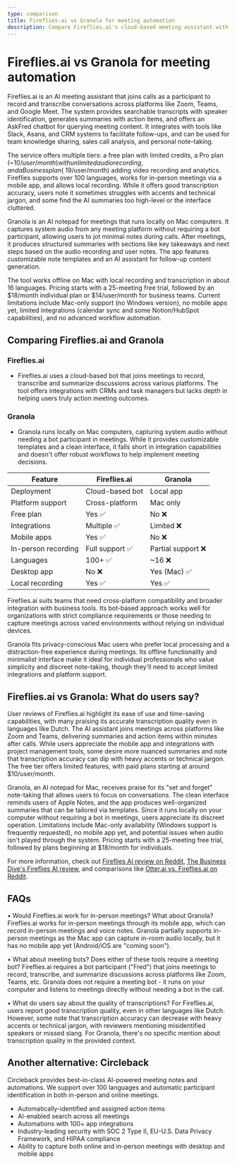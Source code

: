 ```yaml
---
type: comparison
title: Fireflies.ai vs Granola for meeting automation
description: Compare Fireflies.ai's cloud-based meeting assistant with Granola's local Mac app for meeting notes, transcription, and summaries - features, pricing, and user reviews.
---
```


# Fireflies.ai vs Granola for meeting automation

Fireflies.ai is an AI meeting assistant that joins calls as a participant to record and transcribe conversations across platforms like Zoom, Teams, and Google Meet. The system provides searchable transcripts with speaker identification, generates summaries with action items, and offers an AskFred chatbot for querying meeting content. It integrates with tools like Slack, Asana, and CRM systems to facilitate follow-ups, and can be used for team knowledge sharing, sales call analysis, and personal note-taking.

The service offers multiple tiers: a free plan with limited credits, a Pro plan (~$10/user/month) with unlimited audio recording, and a Business plan (~$19/user/month) adding video recording and analytics. Fireflies supports over 100 languages, works for in-person meetings via a mobile app, and allows local recording. While it offers good transcription accuracy, users note it sometimes struggles with accents and technical jargon, and some find the AI summaries too high-level or the interface cluttered.

Granola is an AI notepad for meetings that runs locally on Mac computers. It captures system audio from any meeting platform without requiring a bot participant, allowing users to jot minimal notes during calls. After meetings, it produces structured summaries with sections like key takeaways and next steps based on the audio recording and user notes. The app features customizable note templates and an AI assistant for follow-up content generation.

The tool works offline on Mac with local recording and transcription in about 16 languages. Pricing starts with a 25-meeting free trial, followed by an $18/month individual plan or $14/user/month for business teams. Current limitations include Mac-only support (no Windows version), no mobile apps yet, limited integrations (calendar sync and some Notion/HubSpot capabilities), and no advanced workflow automation.

## Comparing Fireflies.ai and Granola

### Fireflies.ai
* Fireflies.ai uses a cloud-based bot that joins meetings to record, transcribe and summarize discussions across various platforms. The tool offers integrations with CRMs and task managers but lacks depth in helping users truly action meeting outcomes.

### Granola
* Granola runs locally on Mac computers, capturing system audio without needing a bot participant in meetings. While it provides customizable templates and a clean interface, it falls short in integration capabilities and doesn't offer robust workflows to help implement meeting decisions.

| Feature | Fireflies.ai | Granola |
|---------|-------------|---------|
| Deployment | Cloud-based bot | Local app |
| Platform support | Cross-platform | Mac only |
| Free plan | Yes ✅ | No ❌ |
| Integrations | Multiple ✅ | Limited ❌ |
| Mobile apps | Yes ✅ | No ❌ |
| In-person recording | Full support ✅ | Partial support ❌ |
| Languages | 100+ ✅ | ~16 ❌ |
| Desktop app | No ❌ | Yes (Mac) ✅ |
| Local recording | Yes ✅ | Yes ✅ |

Fireflies.ai suits teams that need cross-platform compatibility and broader integration with business tools. Its bot-based approach works well for organizations with strict compliance requirements or those needing to capture meetings across varied environments without relying on individual devices.

Granola fits privacy-conscious Mac users who prefer local processing and a distraction-free experience during meetings. Its offline functionality and minimalist interface make it ideal for individual professionals who value simplicity and discreet note-taking, though they'll need to accept limited integrations and platform support.

## Fireflies.ai vs Granola: What do users say?

User reviews of Fireflies.ai highlight its ease of use and time-saving capabilities, with many praising its accurate transcription quality even in languages like Dutch. The AI assistant joins meetings across platforms like Zoom and Teams, delivering summaries and action items within minutes after calls. While users appreciate the mobile app and integrations with project management tools, some desire more nuanced summaries and note that transcription accuracy can dip with heavy accents or technical jargon. The free tier offers limited features, with paid plans starting at around $10/user/month.

Granola, an AI notepad for Mac, receives praise for its "set and forget" note-taking that allows users to focus on conversations. The clean interface reminds users of Apple Notes, and the app produces well-organized summaries that can be tailored via templates. Since it runs locally on your computer without requiring a bot in meetings, users appreciate its discreet operation. Limitations include Mac-only availability (Windows support is frequently requested), no mobile app yet, and potential issues when audio isn't played through the system. Pricing starts with a 25-meeting free trial, followed by plans beginning at $18/month for individuals.

For more information, check out [Fireflies AI review on Reddit](https://www.reddit.com/r/AIToolTesting/comments/1g55mmv/fireflies_ai_review_the_good_the_bad_and_the/), [The Business Dive's Fireflies AI review](https://thebusinessdive.com/fireflies-ai-review), and comparisons like [Otter.ai vs. Fireflies.ai on Reddit](https://www.reddit.com/r/ChatGPT/comments/16h6ybm/otterai_vs_firefliesai/).

## FAQs 
• Would Fireflies.ai work for in-person meetings? What about Granola?
Fireflies.ai works for in-person meetings through its mobile app, which can record in-person meetings and voice notes. Granola partially supports in-person meetings as the Mac app can capture in-room audio locally, but it has no mobile app yet (Android/iOS are "coming soon").

• What about meeting bots? Does either of these tools require a meeting bot?
Fireflies.ai requires a bot participant ("Fred") that joins meetings to record, transcribe, and summarize discussions across platforms like Zoom, Teams, etc. Granola does not require a meeting bot - it runs on your computer and listens to meetings directly without needing a bot in the call.

• What do users say about the quality of transcriptions?
For Fireflies.ai, users report good transcription quality, even in other languages like Dutch. However, some note that transcription accuracy can decrease with heavy accents or technical jargon, with reviewers mentioning misidentified speakers or missed slang. For Granola, there's no specific mention about transcription quality in the provided context.

## Another alternative: Circleback
Circleback provides best-in-class AI-powered meeting notes and automations. We support over 100 languages and automatic participant identification in both in-person and online meetings.
* Automatically-identified and assigned action items
* AI-enabled search across all meetings
* Automations with 100+ app integrations
* Industry-leading security with SOC 2 Type II, EU-U.S. Data Privacy Framework, and HIPAA compliance
* Ability to capture both online and in-person meetings with desktop and mobile apps